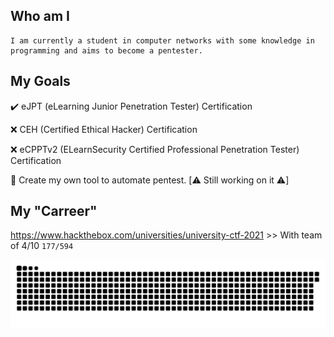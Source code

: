 ## Who am I

```
I am currently a student in computer networks with some knowledge in programming and aims to become a pentester.
```

## My Goals
:heavy_check_mark: eJPT (eLearning Junior Penetration Tester) Certification

:x: CEH (Certified Ethical Hacker) Certification

:x: eCPPTv2 (ELearnSecurity Certified Professional Penetration Tester) Certification

:construction: Create my own tool to automate pentest. [:warning: Still working on it :warning:]


## My "Carreer"
https://www.hackthebox.com/universities/university-ctf-2021 >> With team of 4/10 ```177/594```


![snake gif](https://raw.githubusercontent.com/ptitpoussey/ptitpoussey/7720f654f77376001de78470a0a1a770f9f36712/github-contribution-grid-snake.svg)
